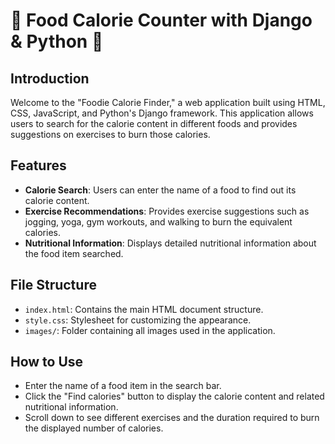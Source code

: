 # 🍲 Food Calorie Counter with Django &amp; Python 🍲

## Introduction
Welcome to the "Foodie Calorie Finder," a web application built using HTML, CSS, JavaScript, and Python's Django framework. This application allows users to search for the calorie content in different foods and provides suggestions on exercises to burn those calories.

## Features
- **Calorie Search**: Users can enter the name of a food to find out its calorie content.
- **Exercise Recommendations**: Provides exercise suggestions such as jogging, yoga, gym workouts, and walking to burn the equivalent calories.
- **Nutritional Information**: Displays detailed nutritional information about the food item searched.

## File Structure
- `index.html`: Contains the main HTML document structure.
- `style.css`: Stylesheet for customizing the appearance.
- `images/`: Folder containing all images used in the application.
  
## How to Use
- Enter the name of a food item in the search bar.
- Click the "Find calories" button to display the calorie content and related nutritional information.
- Scroll down to see different exercises and the duration required to burn the displayed number of calories.
